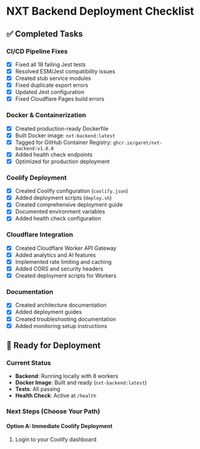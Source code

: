 # NXT Backend Deployment Checklist

## ✅ Completed Tasks

### CI/CD Pipeline Fixes
- [x] Fixed all 18 failing Jest tests
- [x] Resolved ESM/Jest compatibility issues
- [x] Created stub service modules
- [x] Fixed duplicate export errors
- [x] Updated Jest configuration
- [x] Fixed Cloudflare Pages build errors

### Docker & Containerization
- [x] Created production-ready Dockerfile
- [x] Built Docker image: `nxt-backend:latest`
- [x] Tagged for GitHub Container Registry: `ghcr.io/garet/nxt-backend:v1.0.0`
- [x] Added health check endpoints
- [x] Optimized for production deployment

### Coolify Deployment
- [x] Created Coolify configuration (`coolify.json`)
- [x] Added deployment scripts (`deploy.sh`)
- [x] Created comprehensive deployment guide
- [x] Documented environment variables
- [x] Added health check configuration

### Cloudflare Integration
- [x] Created Cloudflare Worker API Gateway
- [x] Added analytics and AI features
- [x] Implemented rate limiting and caching
- [x] Added CORS and security headers
- [x] Created deployment scripts for Workers

### Documentation
- [x] Created architecture documentation
- [x] Added deployment guides
- [x] Created troubleshooting documentation
- [x] Added monitoring setup instructions

## 🚀 Ready for Deployment

### Current Status
- **Backend**: Running locally with 8 workers
- **Docker Image**: Built and ready (`nxt-backend:latest`)
- **Tests**: All passing
- **Health Check**: Active at `/health`

### Next Steps (Choose Your Path)

#### Option A: Immediate Coolify Deployment
1. Login to your Coolify dashboard
